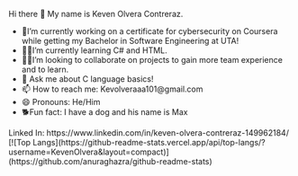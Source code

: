 <HTML lang="en">
<Body>
  <Main>
    
  <p>
  Hi there 👋 My name is Keven Olvera Contreraz.
  </p>

  <section>
<ul>
  <li>🙌I’m currently working on a certificate for cybersecurity on Coursera while getting my Bachelor in Software Engineering at UTA!</li>
  <li>👨‍💻I’m currently learning C# and HTML.</li>
  <li>👨‍🔧I’m looking to collaborate on projects to gain more team experience and to learn.</li>
  <li>💬 Ask me about C language basics!</li>
  <li>📫 How to reach me: Kevolveraaa101@gmail.com</li>
  <li>😄 Pronouns: He/Him</li>
  <li>🐕Fun fact: I have a dog and his name is Max
</ul>
  </section>

  </Main>
  <footer>
    Linked In: https://www.linkedin.com/in/keven-olvera-contreraz-149962184/
  </footer>
</Body>
</HTML>
[![Top Langs](https://github-readme-stats.vercel.app/api/top-langs/?username=KevenOlvera&layout=compact)](https://github.com/anuraghazra/github-readme-stats)
